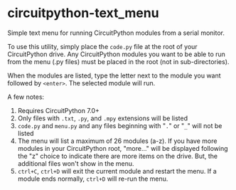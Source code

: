 # circuitpython-text_menu
Simple text menu for running CircuitPython modules from a serial monitor.

To use this utility, simply place the `code.py` file at the root of your CircuitPython drive. Any CircuitPython modules you want to be able to run from the menu (.py files) must be placed in the root (not in sub-directories).

When the modules are listed, type the letter next to the module you want followed by `<enter>`. The selected module will run.

A few notes:

1. Requires CircuitPython 7.0+
2. Only files with `.txt`, `.py`, and `.mpy` extensions will be listed
3. `code.py` and `menu.py` and any files beginning with "`.`" or "`_`" will not be listed
4. The menu will list a maximum of 26 modules (a-z). If you have more modules in your CircuitPython root, "more..." will be displayed following the "z" choice to indicate there are more items on the drive. But, the additional files won't show in the menu.
5. `ctrl+C`, `ctrl+D` will exit the current module and restart the menu. If a module ends normally, `ctrl+D` will re-run the menu.
